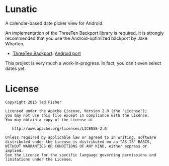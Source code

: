 # Lunatic

A calendar-based date picker view for Android.

An implementation of the ThreeTen Backport library is required. It is strongly recommended that you
use the Android-optimized backport by Jake Wharton.

- [ThreeTen Backport](http://www.threeten.org/threetenbp/):
[Android port](https://github.com/JakeWharton/ThreeTenABP)

This project is very much a work-in-progress. In fact, you can't even select dates yet.

# License

```
Copyright 2015 Tad Fisher

Licensed under the Apache License, Version 2.0 (the "License");
you may not use this file except in compliance with the License.
You may obtain a copy of the License at

   http://www.apache.org/licenses/LICENSE-2.0

Unless required by applicable law or agreed to in writing, software
distributed under the License is distributed on an "AS IS" BASIS,
WITHOUT WARRANTIES OR CONDITIONS OF ANY KIND, either express or implied.
See the License for the specific language governing permissions and
limitations under the License.
```
